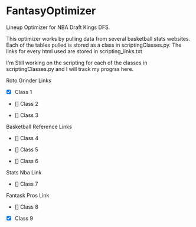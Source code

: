 # FantasyOptimizer
Lineup Optimizer for NBA Draft Kings DFS. 


This optimizer works by pulling data from several basketball stats websites. Each of the tables pulled is stored as a class in scriptingClasses.py. The links for every html used are stored in scripting_links.txt



I'm Still working on the scripting for each of the classes in scriptingClasses.py and I will track my progrss here.

Roto Grinder Links
- [x] Class 1

- [] Class 2

- [] Class 3


Basketball Reference Links
- [] Class 4

- [] Class 5

- [] Class 6


Stats Nba Link
- [] Class 7


Fantask Pros Link
- [] Class 8

- [x] Class 9